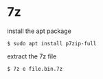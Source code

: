 # 7z

install the apt package

```console
$ sudo apt install p7zip-full
```

extract the 7z file

```console
$ 7z e file.bin.7z
```

